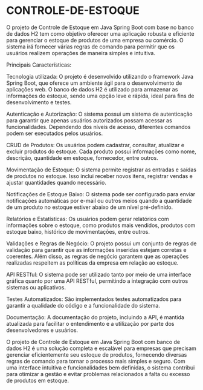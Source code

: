 # CONTROLE-DE-ESTOQUE
O projeto de Controle de Estoque em Java Spring Boot com base no banco de dados H2 tem como objetivo oferecer uma aplicação robusta e eficiente para gerenciar o estoque de produtos de uma empresa ou comércio. O sistema irá fornecer várias regras de comando para permitir que os usuários realizem operações de maneira simples e intuitiva.

Principais Características:

Tecnologia utilizada: O projeto é desenvolvido utilizando o framework Java Spring Boot, que oferece um ambiente ágil para o desenvolvimento de aplicações web. O banco de dados H2 é utilizado para armazenar as informações do estoque, sendo uma opção leve e rápida, ideal para fins de desenvolvimento e testes.

Autenticação e Autorização: O sistema possui um sistema de autenticação para garantir que apenas usuários autorizados possam acessar as funcionalidades. Dependendo dos níveis de acesso, diferentes comandos podem ser executados pelos usuários.

CRUD de Produtos: Os usuários podem cadastrar, consultar, atualizar e excluir produtos do estoque. Cada produto possui informações como nome, descrição, quantidade em estoque, fornecedor, entre outros.

Movimentação de Estoque: O sistema permite registrar as entradas e saídas de produtos no estoque. Isso inclui receber novos itens, registrar vendas e ajustar quantidades quando necessário.

Notificações de Estoque Baixo: O sistema pode ser configurado para enviar notificações automáticas por e-mail ou outros meios quando a quantidade de um produto no estoque estiver abaixo de um nível pré-definido.

Relatórios e Estatísticas: Os usuários podem gerar relatórios com informações sobre o estoque, como produtos mais vendidos, produtos com estoque baixo, histórico de movimentações, entre outros.

Validações e Regras de Negócio: O projeto possui um conjunto de regras de validação para garantir que as informações inseridas estejam corretas e coerentes. Além disso, as regras de negócio garantem que as operações realizadas respeitem as políticas da empresa em relação ao estoque.

API RESTful: O sistema pode ser utilizado tanto por meio de uma interface gráfica quanto por uma API RESTful, permitindo a integração com outros sistemas ou aplicativos.

Testes Automatizados: São implementados testes automatizados para garantir a qualidade do código e a funcionalidade do sistema.

Documentação: A documentação do projeto, incluindo a API, é mantida atualizada para facilitar o entendimento e a utilização por parte dos desenvolvedores e usuários.

O projeto de Controle de Estoque em Java Spring Boot com banco de dados H2 é uma solução completa e escalável para empresas que precisam gerenciar eficientemente seu estoque de produtos, fornecendo diversas regras de comando para tornar o processo mais simples e seguro. Com uma interface intuitiva e funcionalidades bem definidas, o sistema contribui para otimizar a gestão e evitar problemas relacionados a falta ou excesso de produtos em estoque.
